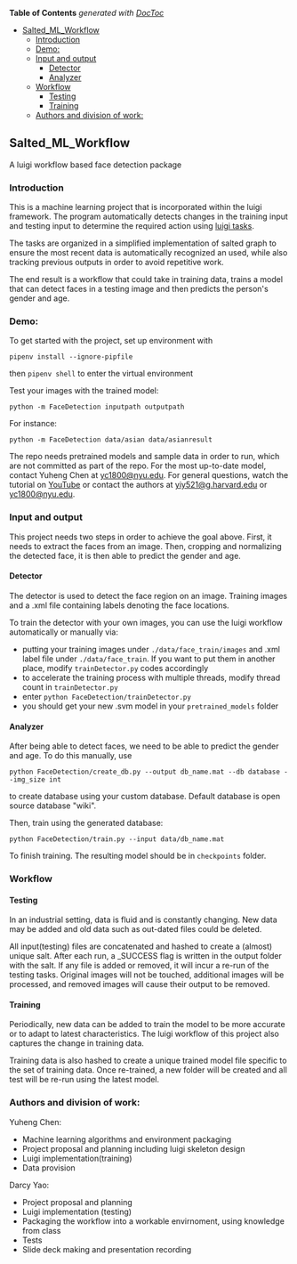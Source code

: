 <!-- START doctoc generated TOC please keep comment here to allow auto update -->
<!-- DON'T EDIT THIS SECTION, INSTEAD RE-RUN doctoc TO UPDATE -->
**Table of Contents**  *generated with [DocToc](https://github.com/thlorenz/doctoc)*

- [Salted_ML_Workflow](#salted_ml_workflow)
  - [Introduction](#introduction)
  - [Demo:](#demo)
  - [Input and output](#input-and-output)
    - [Detector](#detector)
    - [Analyzer](#analyzer)
  - [Workflow](#workflow)
    - [Testing](#testing)
    - [Training](#training)
  - [Authors and division of work:](#authors-and-division-of-work)

<!-- END doctoc generated TOC please keep comment here to allow auto update -->

## Salted_ML_Workflow
A luigi workflow based face detection package

### Introduction
This is a machine learning project that is incorporated within the luigi framework.
The program automatically detects changes in the training input and testing input to 
determine the required action using [luigi tasks](https://github.com/spotify/luigi).

The tasks are organized in a simplified implementation of salted graph to ensure the 
most recent data is automatically recognized an used, while also tracking previous outputs
in order to avoid repetitive work. 

The end result is a workflow that could take in training data, trains a model that can 
detect faces in a testing image and then predicts the person's gender and age. 

### Demo:
To get started with the project, set up environment with

`pipenv install --ignore-pipfile`

then `pipenv shell` to enter the virtual environment


Test your images with the trained model:

`python -m FaceDetection inputpath outputpath`

For instance:

`python -m FaceDetection data/asian data/asianresult`

The repo needs pretrained models and sample data in order to run, which are not committed 
as part of the repo. For the most up-to-date model, contact Yuheng Chen at yc1800@nyu.edu.
For general questions, watch the tutorial on [YouTube]() or contact the authors at yiy521@g.harvard.edu
or yc1800@nyu.edu.

### Input and output
This project needs two steps in order to achieve the goal above. First, it needs to extract
the faces from an image. Then, cropping and normalizing the detected face, it is then able
to predict the gender and age.
#### Detector
The detector is used to detect the face region on an image. Training images and a .xml file
 containing labels denoting the face locations. 
 
To train the detector with your own images, you can use the luigi workflow automatically or 
manually via:
- putting your training images under `./data/face_train/images` and .xml label file under 
`./data/face_train`. If you want to put them in another place, modify `trainDetector.py` 
codes accordingly
- to accelerate the training process with multiple threads, modify thread count in 
`trainDetector.py`
- enter `python FaceDetection/trainDetector.py`
- you should get your new .svm model in your `pretrained_models` folder

#### Analyzer
After being able to detect faces, we need to be able to predict the gender and age.
To do this manually, use 

`python FaceDetection/create_db.py --output db_name.mat --db database --img_size int`

to create database using your custom database. Default database is open source database "wiki".

Then, train using the generated database:

`python FaceDetection/train.py --input data/db_name.mat`

To finish training. The resulting model should be in `checkpoints` folder.

### Workflow

#### Testing
In an industrial setting, data is fluid and is constantly changing. New data may be
added and old data such as out-dated files could be deleted. 

All input(testing) files are concatenated and hashed to create a (almost) unique salt.
After each run, a _SUCCESS flag is written in the output folder with the salt. If any 
file is added or removed, it will incur a re-run of the testing tasks. Original images 
will not be touched, additional images will be processed, and removed images will cause 
their output to be removed. 

#### Training
Periodically, new data can be added to train the model to be more accurate or to adapt
 to latest characteristics. The luigi workflow of this project also captures the change
 in training data.
 
Training data is also hashed to create a unique trained model file specific to the set of 
training data. Once re-trained, a new folder will be created and all test will be re-run
using the latest model.

### Authors and division of work:
Yuheng Chen:

- Machine learning algorithms and environment packaging
- Project proposal and planning including luigi skeleton design
- Luigi implementation(training)
- Data provision


Darcy Yao:

- Project proposal and planning
- Luigi implementation (testing)
- Packaging the workflow into a workable envirnoment, using knowledge from class
- Tests
- Slide deck making and presentation recording
